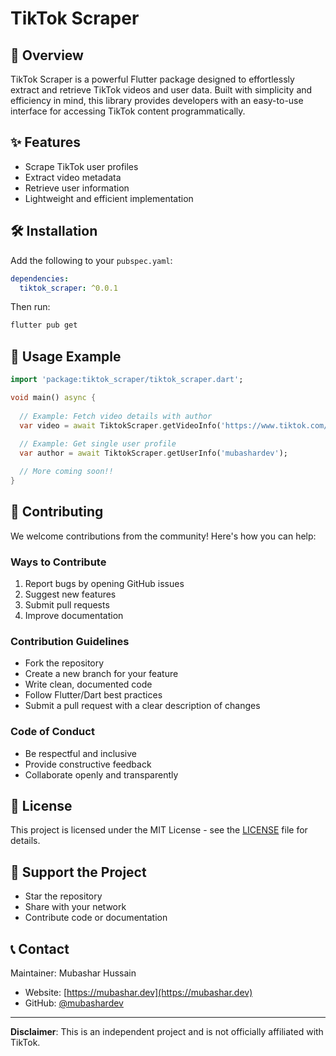 # TikTok Scraper

## 🚀 Overview
TikTok Scraper is a powerful Flutter package designed to effortlessly extract and retrieve TikTok videos and user data. Built with simplicity and efficiency in mind, this library provides developers with an easy-to-use interface for accessing TikTok content programmatically.

## ✨ Features
- Scrape TikTok user profiles
- Extract video metadata
- Retrieve user information
- Lightweight and efficient implementation

## 🛠️ Installation

Add the following to your `pubspec.yaml`:

```yaml
dependencies:
  tiktok_scraper: ^0.0.1
```

Then run:
```bash
flutter pub get
```

## 🔧 Usage Example

```dart
import 'package:tiktok_scraper/tiktok_scraper.dart';

void main() async {
  
  // Example: Fetch video details with author
  var video = await TiktokScraper.getVideoInfo('https://www.tiktok.com/@mubashardev/video/7393468652906925317');
  
  // Example: Get single user profile
  var author = await TiktokScraper.getUserInfo('mubashardev');

  // More coming soon!!
}
```

## 🤝 Contributing

We welcome contributions from the community! Here's how you can help:

### Ways to Contribute
1. Report bugs by opening GitHub issues
2. Suggest new features
3. Submit pull requests
4. Improve documentation

### Contribution Guidelines
- Fork the repository
- Create a new branch for your feature
- Write clean, documented code
- Follow Flutter/Dart best practices
- Submit a pull request with a clear description of changes

### Code of Conduct
- Be respectful and inclusive
- Provide constructive feedback
- Collaborate openly and transparently

## 📜 License
This project is licensed under the MIT License - see the [LICENSE](LICENSE) file for details.

## 🌟 Support the Project
- Star the repository
- Share with your network
- Contribute code or documentation

## 📞 Contact
Maintainer: Mubashar Hussain
- Website: [https://mubashar.dev](https://mubashar.dev)
- GitHub: [@mubashardev](https://github.com/mubashardev)

---

**Disclaimer**: This is an independent project and is not officially affiliated with TikTok.